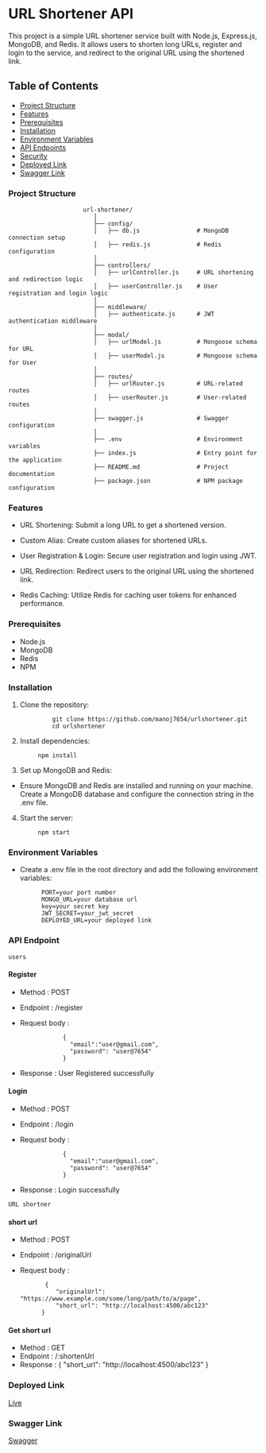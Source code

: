 # URL Shortener API

This project is a simple URL shortener service built with Node.js, Express.js, MongoDB, and Redis. It allows users to shorten long URLs, register and login to the service, and redirect to the original URL using the shortened link.




## Table of Contents
- [Project Structure](#project-structure)
- [Features](#features)
- [Prerequisites](#prerequistes)
- [Installation](#installation)
- [Environment Variables](#environment-variables)
- [API Endpoints](#api-endpoint)
- [Security](#security)
- [Deployed Link](#deployed-link)
- [Swagger Link](#swagger-link)

### Project Structure

                         url-shortener/
                            │
                            ├── config/
                            │   ├── db.js                # MongoDB connection setup
                            │   ├── redis.js             # Redis configuration
                            │
                            ├── controllers/
                            │   ├── urlController.js     # URL shortening and redirection logic
                            │   ├── userController.js    # User registration and login logic
                            │
                            ├── middleware/
                            │   ├── authenticate.js      # JWT authentication middleware
                            │
                            ├── modal/
                            │   ├── urlModel.js          # Mongoose schema for URL
                            │   ├── userModel.js         # Mongoose schema for User
                            │
                            ├── routes/
                            │   ├── urlRouter.js         # URL-related routes
                            │   ├── userRouter.js        # User-related routes
                            │
                            ├── swagger.js               # Swagger configuration
                            │
                            ├── .env                     # Environment variables
                            ├── index.js                 # Entry point for the application
                            ├── README.md                # Project documentation
                            ├── package.json             # NPM package configuration


### Features

- URL Shortening: Submit a long URL to get a shortened version.

- Custom Alias: Create custom aliases for shortened URLs.

- User Registration & Login: Secure user registration and login using JWT.

- URL Redirection: Redirect users to the original URL using the shortened link.

- Redis Caching: Utilize Redis for caching user tokens for enhanced performance.


### Prerequisites
- Node.js 
- MongoDB
- Redis
- NPM 

### Installation

1. Clone the repository:

                git clone https://github.com/manoj7654/urlshortener.git
                cd urlshortener

2. Install dependencies:

            npm install

3. Set up MongoDB and Redis:

- Ensure MongoDB and Redis are installed and running on your machine.
Create a MongoDB database and configure the connection string in the .env file.

4. Start the server:

            npm start

### Environment Variables

- Create a .env file in the root directory and add the following environment variables:


            PORT=your port number
            MONGO_URL=your database url
            key=your secret key
            JWT_SECRET=your_jwt_secret
            DEPLOYED_URL=your deployed link


### API Endpoint

`users`

#### Register

- Method : POST
- Endpoint : /register
- Request body :

                  
                  {
                    "email":"user@gmail.com",
                    "password": "user@7654"
                  }

- Response : User Registered successfully

#### Login


- Method : POST
- Endpoint : /login
- Request body :

                  
                  {
                    "email":"user@gmail.com",
                    "password": "user@7654"
                  }

- Response : Login successfully

`URL shortner`

#### short url

- Method : POST
- Endpoint : /originalUrl
- Request body :

             {
                "originalUrl": "https://www.example.com/some/long/path/to/a/page",
                "short_url": "http://localhost:4500/abc123"
            }


#### Get short url

- Method : GET
- Endpoint : /:shortenUrl
- Response : 
                   {
                    "short_url": "http://localhost:4500/abc123"
                   }


### Deployed Link
[Live](https://urlshortener-qxju.onrender.com/)


### Swagger Link
[Swagger](https://urlshortener-qxju.onrender.com/swagger/api-docs)